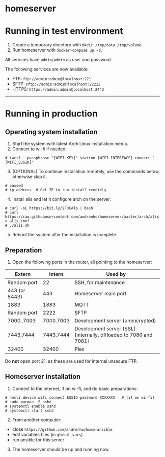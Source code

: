 # homeserver

# Running in test environment

1. Create a temporary directory with `mkdir /tmp/data /tmp/volume`.
2. Run homeserver with `docker-compose up -d`.

All services have `admin/admin` as user and password.

The following services are now available:

- FTP: `ftp://admin:admin@localhost:221`
- SFTP: `sftp://admin:admin@localhost:22222`
- HTTPS: `https://admin:admin@localhost:2443`

---

# Running in production

## Operating system installation

1. Start the system with latest Arch Linux installation media.
2. Connect to wi-fi if needed:

```
# iwctl --passphrase "[WIFI_KEY]" station [WIFI_INTERFACE] connect "[WIFI_ESSID]"
```

3. (OPTIONAL) To continue installation remotely, use the commands below, otherwise skip it.

```
# passwd
# ip address  # Get IP to run install remotely
```

4. Install alis and let it configure arch on the server.

```
# curl -sL https://bit.ly/2F3CATp | bash
# curl https://raw.githubusercontent.com/andrenho/homeserver/master/arch/alis.conf > alis.conf
# ./alis.sh
```

5. Reboot the system after the installation is complete.

## Preparation

1. Open the following ports in the router, all pointing to the homeserver:

| Extern        | Intern      | Used by |
|---------------|-------------|---------|
| Random port   |    22       | SSH, for maintenance |
| 443 (or 8443) |   443       | Homeserver main port |
| 1883          |  1883       | MQTT |
| Random port   |  2222       | SFTP |
| 7000..7003    |  7000.7003  | Development server (unencrypted) |
| 7443,7444     |  7443,7444  | Development server (SSL) [internally, offloaded to 7080 and 7081] |
| 32400         | 32400       | Plex |

Do **not** open port 21, as these are used for internal unsecure FTP.

## Homeserver installation

1. Connect to the internet, if on wi-fi, and do basic preparations:

```
# nmcli device wifi connect ESSID password XXXXXXX   # (if on wi-fi)
# sudo pacman -S sshd
# systemctl enable sshd
# systemctl start sshd
```

2. From another computer:
  - close `https://github.com/andrenho/home-ansible`
  - edit variables files (in `global_vars`)
  - run ansible for this server

3. The homeserver should be up and running now.
